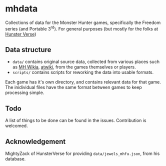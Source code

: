 # mhdata
Collections of data for the Monster Hunter games, specifically the Freedom series (and Portable 3<sup>rd</sup>). For general purposes (but mostly for the folks at [Hunster Verse](hunsterverse.net))

## Data structure
* `data/` contains original source data, collected from various places such as [MH Wikia](monsterhunter.wikia.com), [atwiki](https://www41.atwiki.jp/mhp2g), from the games themselves or players.
* `scripts/` contains scripts for reworking the data into usable formats.

Each game has it's own directory, and contains relevant data for that game. The inidividual files have the same format between games to keep processing simple.

## Todo
A list of things to be done can be found in the issues. Contribution is welcomed.

## Acknowledgement
MightyZack of HunsterVerse for providing `data/jewels_mhfu.json`, from his database.
